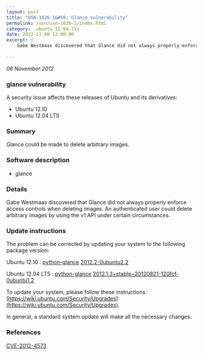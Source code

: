 ```yaml
---
layout: post
title: "USN-1626-1&#58; Glance vulnerability"
permalink: /usn/usn-1626-1/index.html
category:  ubuntu-12.04-lts
date: 2012-11-08 12:00:00
excerpt: |
    Gabe Westmaas discovered that Glance did not always properly enforce access controls when deleting images. An authenticated user could delete arbitrary images by using the v1 API under certain circumstances. 
    
--- 
```

 
 

*08 November 2012*

### glance vulnerability

A security issue affects these releases of Ubuntu and its derivatives:

* Ubuntu 12.10
* Ubuntu 12.04 LTS

### Summary

Glance could be made to delete arbitrary images. 

### Software description

* glance 

### Details

Gabe Westmaas discovered that Glance did not always properly enforce access controls when deleting images. An authenticated user could delete arbitrary images by using the v1 API under certain circumstances. 

### Update instructions

The problem can be corrected by updating your system to the following package version:

Ubuntu 12.10
 : [python-glance](https://launchpad.net/ubuntu/+source/glance) <span> [2012.2-0ubuntu2.2](https://launchpad.net/ubuntu/+source/glance/2012.2-0ubuntu2.2) </span> 

Ubuntu 12.04 LTS
 : [python-glance](https://launchpad.net/ubuntu/+source/glance) <span> [2012.1.3+stable~20120821-120fcf-0ubuntu1.2](https://launchpad.net/ubuntu/+source/glance/2012.1.3+stable~20120821-120fcf-0ubuntu1.2) </span> 

To update your system, please follow these instructions: [https://wiki.ubuntu.com/Security/Upgrades](https://wiki.ubuntu.com/Security/Upgrades).

In general, a standard system update will make all the necessary changes. 

### References

 
 [CVE-2012-4573](http://people.ubuntu.com/~ubuntu-security/cve/CVE-2012-4573)
 

